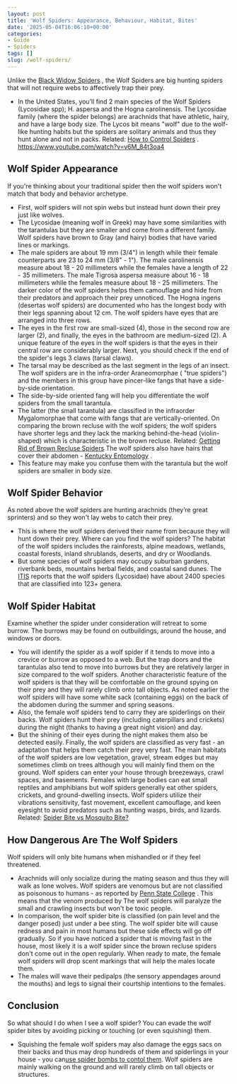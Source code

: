 ```yaml
---
layout: post
title: 'Wolf Spiders: Appearance, Behaviour, Habitat, Bites'
date: '2025-05-04T16:06:10+00:00'
categories:
- Guide
- Spiders
tags: []
slug: /wolf-spiders/
---
```


Unlike the
[Black Widow Spiders](https://pestpolicy.com/black-widow-spiders/)
, the Wolf Spiders are big hunting spiders that will not require webs to affectively trap their prey.
- In the United States, you’ll find 2 main species of the Wolf Spiders (Lycosidae spp); H. aspersa and the Hogna carolinensis.
The Lycosidae family (where the spider belongs) are arachnids that have athletic, hairy, and have a large body size.
The Lycos bit means "wolf" due to the wolf-like hunting habits but the spiders are solitary animals and thus they hunt alone and not in packs.
Related:
[How to Control Spiders](https://pestpolicy.com/how-to-get-rid-of-spiders/)
.
https://www.youtube.com/watch?v=v6M_84t3oa4
## Wolf Spider Appearance
If you're thinking about your traditional spider then the wolf spiders won't match that body and behavior archetype.
- First, wolf spiders will not spin webs but instead hunt down their prey just like wolves.
- The Lycosidae (meaning wolf in Greek) may have some similarities with the tarantulas but they are smaller and come from a different family.
Wolf spiders have brown to Gray (and hairy) bodies that have varied lines or markings.
- The male spiders are about 19 mm (3/4") in length while their female counterparts are 23 to 24 mm (3/8" - 1").
The male carolinensis measure about 18 - 20 millimeters while the females have a length of 22 - 35 millimeters.
The male Tigrosa aspersa measure about 16 - 18 millimeters while the females measure about 18 - 25 millimeters.
The darker color of the wolf spiders helps them camouflage and hide from their predators and approach their prey unnoticed.
The Hogna ingens (desertas wolf spiders) are documented who has the longest body with their legs spanning about 12 cm.
The wolf spiders have eyes that are arranged into three rows.
- The eyes in the first row are small-sized (4), those in the second row are larger (2), and finally, the eyes in the bathroom are medium-sized (2).
A unique feature of the eyes in the wolf spiders is that the eyes in their central row are considerably larger.
Next, you should check if the end of the spider's legs 3 claws (tarsal claws).
- The tarsal may be described as the last segment in the legs of an insect.
The wolf spiders are in the infra-order Araneomorphae ( "true spiders") and the members in this group have pincer-like fangs that have a side-by-side orientation.
- The side-by-side oriented fang will help you differentiate the wolf spiders from the small tarantula.
- The latter (the small tarantula) are classified in the infraorder Mygalomorphae that come with fangs that are vertically-oriented.
On comparing the brown recluse with the wolf spiders; the wolf spiders have shorter legs and they lack the marking behind-the-head (violin-shaped) which is characteristic in the brown recluse.
Related:
[Getting Rid of Brown Recluse Spiders](https://pestpolicy.com/how-to-get-rid-of-brown-recluse-spiders/)
The wolf spiders also have hairs that cover their abdomen -
[Kentucky Entomology](https://www.uky.edu/Ag/CritterFiles/casefile/spiders/wolf/wolf.htm)
.
- This feature may make you confuse them with the tarantula but the wolf spiders are smaller in body size.
## Wolf Spider Behavior
As noted above the wolf spiders are hunting arachnids (they’re great sprinters) and so they won't lay webs to catch their prey.
- This is where the wolf spiders derived their name from because they will hunt down their prey.
Where can you find the wolf spiders? The habitat of the wolf spiders includes the rainforests, alpine meadows, wetlands, coastal forests, inland shrublands, deserts, and dry or Woodlands.
- But some species of wolf spiders may occupy suburban gardens, riverbank beds, mountains herbal fields, and coastal sand dunes.
The
[ITIS](https://www.itis.gov/servlet/SingleRpt/SingleRpt?search_topic=TSN&search_value=847731)
reports that the wolf spiders (Lycosidae) have about 2400 species that are classified into 123+ genera.
## Wolf Spider Habitat
Examine whether the spider under consideration will retreat to some burrow. The burrows may be found on outbuildings, around the house, and windows or doors.
- You will identify the spider as a wolf spider if it tends to move into a crevice or burrow as opposed to a web.
But the trap doors and the tarantulas also tend to move into burrows but they are relatively larger in size compared to the wolf spiders.
Another characteristic feature of the wolf spiders is that they will be comfortable on the ground spying on their prey and they will rarely climb onto tall objects.
As noted earlier the wolf spiders will have some white sack (containing eggs) on the back of the abdomen during the summer and spring seasons.
- Also, the female wolf spiders tend to carry they are spiderlings on their backs.
Wolf spiders hunt their prey (including caterpillars and crickets) during the night (thanks to having a great night vision) and day.
- But the shining of their eyes during the night makes them also be detected easily.
Finally, the wolf spiders are classified as very fast - an adaptation that helps them catch their prey very fast.
The main habitats of the wolf spiders are low vegetation, gravel, stream edges but may sometimes climb on trees although you will mainly find them on the ground.
Wolf spiders can enter your house through breezeways, crawl spaces, and basements.
Females with large bodies can eat small reptiles and amphibians but wolf spiders generally eat other spiders, crickets, and ground-dwelling insects.
Wolf spiders utilize their vibrations sensitivity, fast movement, excellent camouflage, and keen eyesight to avoid predators such as hunting wasps, birds, and lizards.
Related:
[Spider Bite vs Mosquito Bite?](https://pestpolicy.com/spider-bite-vs-mosquito-bite/)
## How Dangerous Are The Wolf Spiders
Wolf spiders will only bite humans when mishandled or if they feel threatened.
- Arachnids will only socialize during the mating season and thus they will walk as lone wolves.
Wolf spiders are venomous but are not classified as poisonous to humans - as reported by
[Penn State College](http://ento.psu.edu/extension/factsheets/wolf-spiders)
.
This means that the venom produced by The wolf spiders will paralyze the small and crawling insects but won't be toxic people.
- In comparison, the wolf spider bite is classified (on pain level and the danger posed) just under a bee sting.
The wolf spider bite will cause redness and pain in most humans but these side effects will go off gradually.
So if you have noticed a spider that is moving fast in the house, most likely it is a wolf spider since the brown recluse spiders don't come out in the open regularly.
When ready to mate, the female wolf spiders will drop scent markings that will help the males locate them.
- The males will wave their pedipalps (the sensory appendages around the mouths) and legs to signal their courtship intentions to the females.
## Conclusion
So what should I do when I see a wolf spider? You can evade the wolf spider bites by avoiding picking or touching (or even squishing) them.
- Squishing the female wolf spiders may also damage the eggs sacs on their backs and thus may drop hundreds of them and spiderlings in your house - you can[use spider bombs to contol them](https://pestpolicy.com/bug-bomb-for-spiders/).
Wolf spiders are mainly walking on the ground and will rarely climb on tall objects or structures.
